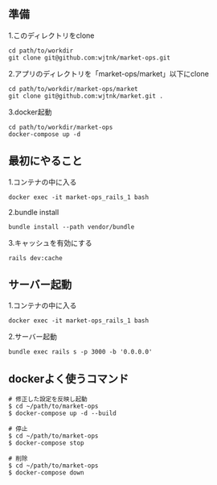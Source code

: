 ## 準備
1.このディレクトリをclone  
```
cd path/to/workdir
git clone git@github.com:wjtnk/market-ops.git
```

2.アプリのディレクトリを「market-ops/market」以下にclone  
```
cd path/to/workdir/market-ops/market
git clone git@github.com:wjtnk/market.git .
```

3.docker起動  
```
cd path/to/workdir/market-ops
docker-compose up -d
```

## 最初にやること
1.コンテナの中に入る  
```
docker exec -it market-ops_rails_1 bash
```
2.bundle install  
```
bundle install --path vendor/bundle
```
3.キャッシュを有効にする
```
rails dev:cache
```

## サーバー起動  
1.コンテナの中に入る  
```
docker exec -it market-ops_rails_1 bash
```
2.サーバー起動  
```
bundle exec rails s -p 3000 -b '0.0.0.0'
```

## dockerよく使うコマンド

```
# 修正した設定を反映し起動 
$ cd ~/path/to/market-ops
$ docker-compose up -d --build

# 停止
$ cd ~/path/to/market-ops
$ docker-compose stop

# 削除
$ cd ~/path/to/market-ops
$ docker-compose down
```
